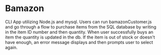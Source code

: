 # Bamazon

CLI App utilizing Node.js and mysql. Users can run bamazonCustomer.js and go through a flow to purchase 
items from the SQL database by writing in the item ID number and then quantity. When user successfully
buys an item the quantity is updated in the db. If the item is out of stock or doesn't have enough, an
error message displays and then prompts user to select again.